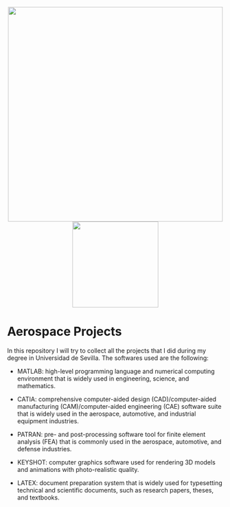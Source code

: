 <p align="center">
<img src="https://user-images.githubusercontent.com/121881874/230328697-43900507-2033-4ae8-84ce-a807c5c4d80b.png" width="500"/>  <img src="https://user-images.githubusercontent.com/121881874/230329414-6495e79c-cac6-4778-a191-bc15f6c307d5.png" width="200"/> 
</p>

# Aerospace Projects

In this repository I will try to collect all the projects that I did during my degree in Universidad de Sevilla.
The softwares used are the following:

- MATLAB: high-level programming language and numerical computing environment that is widely used in engineering, science, and mathematics.

- CATIA: comprehensive computer-aided design (CAD)/computer-aided manufacturing (CAM)/computer-aided engineering (CAE) software suite that is widely used in the aerospace, automotive, and industrial equipment industries.

- PATRAN: pre- and post-processing software tool for finite element analysis (FEA) that is commonly used in the aerospace, automotive, and defense industries.

- KEYSHOT: computer graphics software used for rendering 3D models and animations with photo-realistic quality.

- LATEX: document preparation system that is widely used for typesetting technical and scientific documents, such as research papers, theses, and textbooks.

